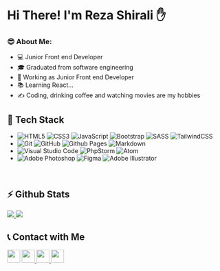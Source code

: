 <h1>Hi There! I'm Reza Shirali ✋</h1>

<h3>😎 About Me:</h3>


- 💻 Junior Front end Developer
- 🎓 Graduated from software engineering
- 💼 Working as Junior Front end Developer
- 📚 Learning React...
- ✍ Coding, drinking coffee and watching movies are my hobbies

<h2>🔧 Tech Stack</h2>


-  ![HTML5](https://img.shields.io/badge/html5-%23E34F26.svg?style=for-the-badge&logo=html5&logoColor=white) ![CSS3](https://img.shields.io/badge/css3-%231572B6.svg?style=for-the-badge&logo=css3&logoColor=white) 	![JavaScript](https://img.shields.io/badge/javascript-%23323330.svg?style=for-the-badge&logo=javascript&logoColor=%23F7DF1E) ![Bootstrap](https://img.shields.io/badge/bootstrap-%238511FA.svg?style=for-the-badge&logo=bootstrap&logoColor=white) 	![SASS](https://img.shields.io/badge/SASS-hotpink.svg?style=for-the-badge&logo=SASS&logoColor=white) ![TailwindCSS](https://img.shields.io/badge/tailwindcss-%2338B2AC.svg?style=for-the-badge&logo=tailwind-css&logoColor=white)
-  ![Git](https://img.shields.io/badge/git-%23F05033.svg?style=for-the-badge&logo=git&logoColor=white) ![GitHub](https://img.shields.io/badge/github-%23121011.svg?style=for-the-badge&logo=github&logoColor=white) ![Github Pages](https://img.shields.io/badge/github%20pages-121013?style=for-the-badge&logo=github&logoColor=white) ![Markdown](https://img.shields.io/badge/markdown-%23000000.svg?style=for-the-badge&logo=markdown&logoColor=white)
-  ![Visual Studio Code](https://img.shields.io/badge/Visual%20Studio%20Code-0078d7.svg?style=for-the-badge&logo=visual-studio-code&logoColor=white) ![PhpStorm](https://img.shields.io/badge/phpstorm-143?style=for-the-badge&logo=phpstorm&logoColor=black&color=black&labelColor=darkorchid) ![Atom](https://img.shields.io/badge/Atom-%2366595C.svg?style=for-the-badge&logo=atom&logoColor=white)
-  ![Adobe Photoshop](https://img.shields.io/badge/adobe%20photoshop-%2331A8FF.svg?style=for-the-badge&logo=adobe%20photoshop&logoColor=white) ![Figma](https://img.shields.io/badge/figma-%23F24E1E.svg?style=for-the-badge&logo=figma&logoColor=white) ![Adobe Illustrator](https://img.shields.io/badge/adobe%20illustrator-%23FF9A00.svg?style=for-the-badge&logo=adobe%20illustrator&logoColor=white)

  <br>
  <h2>⚡ Github Stats</h2>
  
<a href="">
  <img src="https://github-readme-stats.vercel.app/api?username=Reza-Shirali&show_icons=true&theme=radical">
  <img src="https://github-readme-stats.vercel.app/api/top-langs/?username=Reza-Shirali">
</a>

<br>

<h2>📞  Contact with Me</h2>

<p align="left">
  <img src="https://img.shields.io/badge/Gmail-shir.ez.aliofficial@gmail.com-red?style=flat&logo=gmail" height="30px">

  <a href="https://instagram.com/irezashirali/">
    <img src="https://img.shields.io/badge/instagram-irezashirali-pink?style=flat&logo=instagram" height="30px">
  </a>
  <a href="https://t.me/irezashirali/">
    <img src="https://img.shields.io/badge/Telegrem-@irezashirali-blue?style=flat&logo=telegram" height="30px">
  </a>
  <a href="https://www.linkedin.com/in/reza-shirali-757890287/">
    <img src="https://img.shields.io/badge/LinkedIn-RezaShirali-white?style=flat&logo=linkedin" height="30px">
  </a>
</p>
